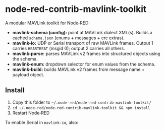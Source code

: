 # node-red-contrib-mavlink-toolkit

A modular MAVLink toolkit for Node‑RED:

- **mavlink-schema (config):** point at MAVLink dialect XML(s). Builds a cached `schema.json` (enums + messages + crc extras).
- **mavlink-io:** UDP or Serial transport of raw MAVLink frames. Output&nbsp;1 carries <code>HEARTBEAT</code> (msgid&nbsp;0); output&nbsp;2 carries all others.
- **mavlink-parse:** parses MAVLink v2 frames into structured objects using the schema.
- **mavlink-enum:** dropdown selector for enum values from the schema.
- **mavlink-build:** builds MAVLink v2 frames from message name + payload object.

## Install
1. Copy this folder to `~/.node-red/node-red-contrib-mavlink-toolkit/`
2. `cd ~/.node-red/node-red-contrib-mavlink-toolkit && npm install`
3. Restart Node‑RED

To enable Serial in `mavlink-io`, also:

